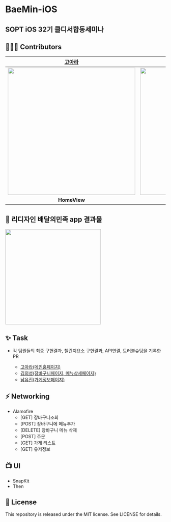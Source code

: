 # BaeMin-iOS
## SOPT iOS 32기 클디서합동세미나

## 👩🏻‍💻 Contributors 
| [고아라](https://github.com/ahra1221) | [김의성](https://github.com/kimscastle) | [남유진](https://github.com/yujin-0) |
| :---: | :---: | :---: |
|<img width="400" src="https://github.com/SOPT-32-CDS/BaeMin-iOS/assets/79412889/56c13759-fb5d-4e7e-ab2e-9afea3397ec1">|<img width="400" src="https://github.com/SOPT-32-CDS/BaeMin-iOS/assets/79412889/e71dd014-1665-4080-b5cb-b129e0c3535d.jpg">|<img width="400" src="https://github.com/SOPT-32-CDS/BaeMin-iOS/assets/79412889/441b0b67-b1a9-46da-944b-d74e534a58e6">|
|**HomeView**|**CartView**|**OrderMainView**|

## 📱 리디자인 배달의민족 app 결과물
<img src="https://github.com/SOPT-32-CDS/BaeMin-iOS/assets/99013115/f15e616b-0620-4054-b5ab-278f338b884b" width="300"/>

## ✨ Task
- 각 팀원들의 최종 구현결과, 챌린지요소 구현결과, API연결, 트러블슈팅을 기록한 PR

    - [고아라(메인홈페이지)](https://github.com/SOPT-32-CDS/BaeMin-iOS/pull/49)
    - [김의성(장바구니페이지, 메뉴상세페이지)](https://github.com/SOPT-32-CDS/BaeMin-iOS/pull/48)
    - [남유진(가게정보페이지)](https://github.com/SOPT-32-CDS/BaeMin-iOS/pull/42)

## ⚡️ Networking
- Alamofire
    - [GET] 장바구니조회
    - [POST] 장바구니에 메뉴추가
    - [DELETE] 장바구니 메뉴 삭제
    - [POST] 주문
    - [GET] 가게 리스트
    - [GET] 유저정보

## 📺 UI
- SnapKit
- Then

## 📑 License
This repository is released under the MIT license. See LICENSE for details.
